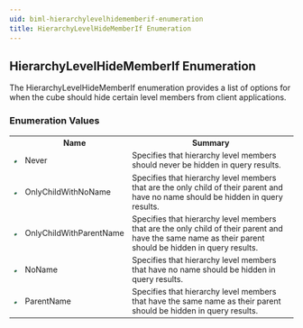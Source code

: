 ```yaml
---
uid: biml-hierarchylevelhidememberif-enumeration
title: HierarchyLevelHideMemberIf Enumeration
---
```


## HierarchyLevelHideMemberIf Enumeration

<div class="LanguageSummary"><div class ="SummaryItem">The HierarchyLevelHideMemberIf enumeration provides a list of options for when the cube should hide certain level members from client applications.</div></div>
<div class="EnumValueGroup">

### Enumeration Values

<table id="EnumValue" class="MemberList"><tbody><tr><th class="MemberTypeIconColumnHeader">&nbsp;</th><th class="MemberNameColumnHeader">Name</th><th class="MemberSummaryColumnHeader">Summary</th></tr><tr class="cd0"><td align="center" class="MemberTypeIcon"><img src="enumValue.png"></img></td><td class="MemberName">Never</td><td class="MemberSummary"><div class ="SummaryItem">Specifies that hierarchy level members should never be hidden in query results.</div></td></tr><tr class="cd1"><td align="center" class="MemberTypeIcon"><img src="enumValue.png"></img></td><td class="MemberName">OnlyChildWithNoName</td><td class="MemberSummary"><div class ="SummaryItem">Specifies that hierarchy level members that are the only child of their parent and have no name should be hidden in query results.</div></td></tr><tr class="cd0"><td align="center" class="MemberTypeIcon"><img src="enumValue.png"></img></td><td class="MemberName">OnlyChildWithParentName</td><td class="MemberSummary"><div class ="SummaryItem">Specifies that hierarchy level members that are the only child of their parent and have the same name as their parent should be hidden in query results.</div></td></tr><tr class="cd1"><td align="center" class="MemberTypeIcon"><img src="enumValue.png"></img></td><td class="MemberName">NoName</td><td class="MemberSummary"><div class ="SummaryItem">Specifies that hierarchy level members that have no name should be hidden in query results.</div></td></tr><tr class="cd0"><td align="center" class="MemberTypeIcon"><img src="enumValue.png"></img></td><td class="MemberName">ParentName</td><td class="MemberSummary"><div class ="SummaryItem">Specifies that hierarchy level members that have the same name as their parent should be hidden in query results.</div></td></tr></tbody></table>
</div>